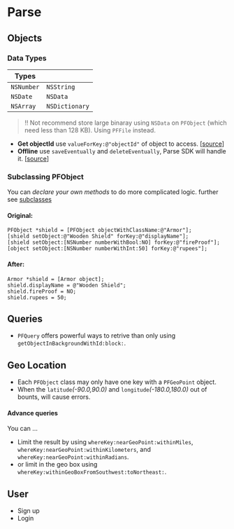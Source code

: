 Parse
====

## Objects

### Data Types
| Types | |
|--------|----|
| `NSNumber` | `NSString` |
| `NSDate` | `NSData` |
| `NSArray` | `NSDictionary` |

> :bangbang: Not recommend store large binaray using `NSData` on `PFObject` (which need less than 128 KB). Using `PFFile` instead.



* **Get objectId** use `valueForKey:@"objectId"` of object to access. [[source](https://www.parse.com/questions/getting-objectid-always-null)]
* **Offline** use `saveEventually` and `deleteEventually`, Parse SDK will handle it. [[source](https://parse.com/docs/ios_guide#objects-offline/iOS)]

### Subclassing PFObject
You can *declare your own methods* to do more complicated logic.
further see [subclasses](https://www.parse.com/docs/ios_guide#subclasses/iOS)

#### Original:

```objc
PFObject *shield = [PFObject objectWithClassName:@"Armor"];
[shield setObject:@"Wooden Shield" forKey:@"displayName"];
[shield setObject:[NSNumber numberWithBool:NO] forKey:@"fireProof"];
[object setObject:[NSNumber numberWithInt:50] forKey:@"rupees"];
```

#### After:

```objc
Armor *shield = [Armor object];
shield.displayName = @"Wooden Shield";
shield.fireProof = NO;
shield.rupees = 50;
```


## Queries

*  `PFQuery` offers powerful ways to retrive than only using `getObjectInBackgroundWithId:block:`.

## Geo Location

* Each `PFObject` class may only have one key with a `PFGeoPoint` object.
* When the `latitude`*(-90.0,90.0)* and `longitude`*(-180.0,180.0)* out of bounts, will cause errors.

#### Advance queries
You can …

* Limit the result by using `whereKey:nearGeoPoint:withinMiles`, `whereKey:nearGeoPoint:withinKilometers`, and `whereKey:nearGeoPoint:withinRadians`.
* or limit in the geo box using `whereKey:withinGeoBoxFromSouthwest:toNortheast:`.

## User
* Sign up
* Login

